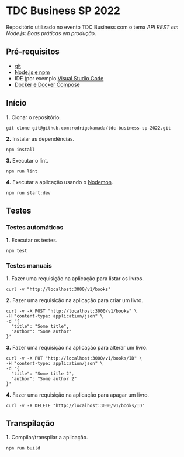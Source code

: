 # TDC Business SP 2022

Repositório utilizado no evento TDC Business com o tema _API REST em Node.js: Boas práticas em produção_.



## Pré-requisitos

* [git](https://git-scm.com/)
* [Node.js e npm](https://nodejs.org/)
* IDE (por exemplo [Visual Studio Code](https://code.visualstudio.com/)
* [Docker e Docker Compose](https://www.docker.com/)



## Início

**1.** Clonar o repositório.

```shell
git clone git@github.com:rodrigokamada/tdc-business-sp-2022.git
```

**2.** Instalar as dependências.

```shell
npm install
```

**3.** Executar o lint.

```shell
npm run lint
```

**4.** Executar a aplicação usando o [Nodemon](https://nodemon.io/).

```shell
npm run start:dev
```



## Testes

### Testes automáticos

**1.** Executar os testes.

```shell
npm test
```


### Testes manuais

**1.** Fazer uma requisição na aplicação para listar os livros.

```shell
curl -v "http://localhost:3000/v1/books"
```

**2.** Fazer uma requisição na aplicação para criar um livro.

```shell
curl -v -X POST "http://localhost:3000/v1/books" \
-H "content-type: application/json" \
-d '{
  "title": "Some title",
  "author": "Some author"
}'
```

**3.** Fazer uma requisição na aplicação para alterar um livro.

```shell
curl -v -X PUT "http://localhost:3000/v1/books/ID" \
-H "content-type: application/json" \
-d '{
  "title": "Some title 2",
  "author": "Some author 2"
}'
```

**4.** Fazer uma requisição na aplicação para apagar um livro.

```shell
curl -v -X DELETE "http://localhost:3000/v1/books/ID"
```



## Transpilação

**1.** Compilar/transpilar a aplicação.

```shell
npm run build
```
